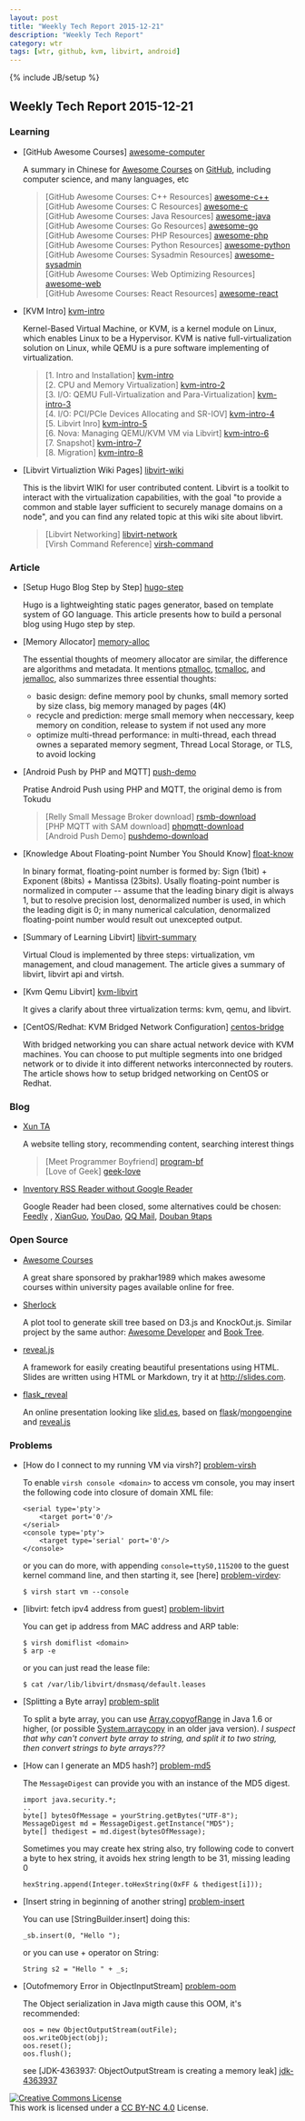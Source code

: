 ```yaml
---
layout: post
title: "Weekly Tech Report 2015-12-21"
description: "Weekly Tech Report"
category: wtr
tags: [wtr, github, kvm, libvirt, android]
---
```

{% include JB/setup %}

## Weekly Tech Report 2015-12-21

### Learning

+   [GitHub Awesome Courses] [awesome-computer]

    A summary in Chinese for [Awesome Courses] on [GitHub], including computer
    science, and many languages, etc

    > [GitHub Awesome Courses: C++ Resources] [awesome-c++]  
    > [GitHub Awesome Courses: C Resources] [awesome-c]  
    > [GitHub Awesome Courses: Java Resources] [awesome-java]  
    > [GitHub Awesome Courses: Go Resources] [awesome-go]  
    > [GitHub Awesome Courses: PHP Resources] [awesome-php]  
    > [GitHub Awesome Courses: Python Resources] [awesome-python]  
    > [GitHub Awesome Courses: Sysadmin Resources] [awesome-sysadmin]  
    > [GitHub Awesome Courses: Web Optimizing Resources] [awesome-web]  
    > [GitHub Awesome Courses: React Resources] [awesome-react]

[github]: https://github.com
[awesome courses]: https://github.com/prakhar1989/awesome-courses
[awesome-computer]: http://top.jobbole.com/18025/
[awesome-c++]: http://top.jobbole.com/14380/
[awesome-c]: http://top.jobbole.com/17557/
[awesome-java]: http://top.jobbole.com/15689/
[awesome-go]: http://top.jobbole.com/3600/
[awesome-php]: http://top.jobbole.com/3260/
[awesome-python]: http://top.jobbole.com/4866/
[awesome-sysadmin]: http://top.jobbole.com/2942/
[awesome-web]: http://top.jobbole.com/15613/
[awesome-react]: http://top.jobbole.com/15576/

+   [KVM Intro] [kvm-intro]

    Kernel-Based Virtual Machine, or KVM, is a kernel module on Linux, which
    enables Linux to be a Hypervisor. KVM is native full-virtualization solution
    on Linux, while QEMU is a pure software implementing of virtualization.
    
    > [1. Intro and Installation] [kvm-intro]  
    > [2. CPU and Memory Virtualization] [kvm-intro-2]  
    > [3. I/O: QEMU Full-Virtualization and Para-Virtualization] [kvm-intro-3]  
    > [4. I/O: PCI/PCIe Devices Allocating and SR-IOV] [kvm-intro-4]  
    > [5. Libvirt Inro] [kvm-intro-5]  
    > [6. Nova: Managing QEMU/KVM VM via Libvirt] [kvm-intro-6]  
    > [7. Snapshot] [kvm-intro-7]  
    > [8. Migration] [kvm-intro-8]

[kvm-intro]: http://www.cnblogs.com/sammyliu/p/4543110.html
[kvm-intro-2]: http://www.cnblogs.com/sammyliu/p/4543597.html
[kvm-intro-3]: http://www.cnblogs.com/sammyliu/p/4543657.html
[kvm-intro-4]: http://www.cnblogs.com/sammyliu/p/4548194.html
[kvm-intro-5]: http://www.cnblogs.com/sammyliu/p/4558638.html
[kvm-intro-6]: http://www.cnblogs.com/sammyliu/p/4568188.html
[kvm-intro-7]: http://www.cnblogs.com/sammyliu/p/4468757.html
[kvm-intro-8]: http://www.cnblogs.com/sammyliu/p/4572287.html%20

+   [Libvirt Virtualiztion Wiki Pages] [libvirt-wiki]

    This is the libvirt WIKI for user contributed content. Libvirt is a toolkit
    to interact with the virtualization capabilities, with the goal "to provide
    a common and stable layer sufficient to securely manage domains on a node",
    and you can find any related topic at this wiki site about libvirt.

    > [Libvirt Networking] [libvirt-network]  
    > [Virsh Command Reference] [virsh-command]

[libvirt-wiki]: http://wiki.libvirt.org/page/Main_Page
[libvirt-network]: http://wiki.libvirt.org/page/Networking
[virsh-command]: http://libvirt.org/sources/virshcmdref/html-single/

### Article

+   [Setup Hugo Blog Step by Step] [hugo-step]

    Hugo is a lightweighting static pages generator, based on template system of
    GO language. This article presents how to build a personal blog using Hugo
    step by step.

[hugo-step]: https://www.goodmemory.cc/%E4%B8%80%E6%AD%A5%E4%B8%80%E6%AD%A5%E6%95%99%E4%BD%A0%E7%94%A8hugo%E6%90%AD%E5%BB%BA%E5%8D%9A%E5%AE%A2/

+   [Memory Allocator] [memory-alloc]

    The essential thoughts of meomery allocator are similar, the difference are
    algorithms and metadata. It mentions [ptmalloc], [tcmalloc], and [jemalloc],
    also summarizes three essential thoughts:

    + basic design: define memory pool by chunks, small memory sorted by size 
      class, big memory managed by pages (4K)
    + recycle and prediction: merge small memory when neccessary, keep memory on
      condition, release to system if not used any more
    + optimize multi-thread performance: in multi-thread, each thread ownes a
      separated memory segment, Thread Local Storage, or TLS, to avoid locking

[memory-alloc]: http://blog.csdn.net/horkychen/article/details/35735103
[ptmalloc]: http://download.csdn.net/download/csuideal/4829502
[tcmalloc]: http://jamesgolick.com/2013/5/19/how-tcmalloc-works.html
[jemalloc]: http://wangkaisino.blog.163.com/blog/static/1870444202011431112323846/

+   [Android Push by PHP and MQTT] [push-demo]

    Pratise Android Push using PHP and MQTT, the original demo is from Tokudu

    > [Relly Small Message Broker download] [rsmb-download]  
    > [PHP MQTT with SAM download] [phpmqtt-download]  
    > [Android Push Demo] [pushdemo-download]

[push-demo]: http://blog.csdn.net/wuzehai02/article/details/8150159
[rsmb-download]: http://download.csdn.net/detail/wuzehai02/4735055
[phpmqtt-download]: http://download.csdn.net/detail/wuzehai02/4735078
[pushdemo-download]: http://download.csdn.net/detail/wuzehai02/4735172

+   [Knowledge About Floating-point Number You Should Know] [float-know]

    In binary format, floating-point number is formed by: Sign (1bit) + Exponent
    (8bits) + Mantissa (23bits). Usally floating-point number is normalized in
    computer -- assume that the leading binary digit is always 1, but to resolve
    precision lost, denormalized number is used, in which the leading digit is
    0; in many numerical calculation, denormalized floating-point number would
    result out unexcepted output.

[float-know]: http://blog.jobbole.com/86371/

+   [Summary of Learning Libvirt] [libvirt-summary]

    Virtual Cloud is implemented by three steps: virtualization, vm management,
    and cloud management. The article gives a summary of libvirt, libvirt api
    and virtsh.

[libvirt-summary]: http://blog.csdn.net/gaoxingnengjisuan/article/details/9674315

+   [Kvm Qemu Libvirt] [kvm-libvirt]

    It gives a clarify about three virtualization terms: kvm, qemu, and libvirt.

[kvm-libvirt]: http://kiwik.github.io/openstack/2014/05/04/KVM-QEMU-libvirt/

+   [CentOS/Redhat: KVM Bridged Network Configuration] [centos-bridge]

    With bridged networking you can share actual network device with KVM machines.
    You can choose to put multiple segments into one bridged network or to divide
    it into different networks interconnected by routers. The article shows how
    to setup bridged networking on CentOS or Redhat.

[centos-bridge]: http://www.cyberciti.biz/faq/rhel-linux-kvm-virtualization-bridged-networking-with-libvirt/

### Blog

+   [Xun TA](http://www.xuntayizhan.com/)

    A website telling story, recommending content, searching interest things

    > [Meet Programmer Boyfriend] [program-bf]  
    > [Love of Geek] [geek-love]

[program-bf]: http://www.xuntayizhan.com/blog/yu-jian-cheng-xu-yuan-nan-you/
[geek-love]: http://www.xuntayizhan.com/blog/ji-ke-ai-qing-zhi-yi-ai-ta-hai-shi-ai-wo/

+   [Inventory RSS Reader without Google Reader](http://www.williamlong.info/archives/3408.html)

    Google Reader had been closed, some alternatives could be chosen: [Feedly]
    , [XianGuo], [YouDao], [QQ Mail], [Douban 9taps]

[feedly]: http://www.feedly.com/
[xianguo]: http://xianguo.com/reader/
[youdao]: http://reader.youdao.com/
[qq mail]: https://mail.qq.com/
[douban 9taps]: http://9.douban.com/reader/

### Open Source

+   [Awesome Courses](https://github.com/prakhar1989/awesome-courses)

    A great share sponsored by prakhar1989 which makes awesome courses within
    university pages available online for free.

+   [Sherlock](https://github.com/phodal/sherlock)

    A plot tool to generate skill tree based on D3.js and KnockOut.js. Similar
    project by the same author: [Awesome Developer] and [Book Tree].

[awesome developer]: https://github.com/phodal/developer
[book tree]: https://github.com/phodal/booktree

+   [reveal.js](https://github.com/hakimel/reveal.js)

    A framework for easily creating beautiful presentations using HTML. Slides
    are written using HTML or Markdown, try it at <http://slides.com>.

+   [flask_reveal](https://github.com/dongweiming/flask_reveal)

    An online presentation looking like [slid.es](http://slid.es), based on
    [flask]/[mongoengine] and [reveal.js]

[flask]: https://github.com/mitsuhiko/flask
[mongoengine]: https://github.com/MongoEngine/mongoengine
[reveal.js]: https://github.com/hakimel/reveal.js

### Problems

+   [How do I connect to my running VM via virsh?] [problem-virsh]

    To enable `virsh console <domain>` to access vm console, you may insert the
    following code into <devices> closure of domain XML file:

        <serial type='pty'>
            <target port='0'/>
        </serial>
        <console type='pty'>
            <target type='serial' port='0'/>
        </console>

    or you can do more, with appending `console=ttyS0,115200` to the guest kernel
    command line, and then starting it, see [here] [problem-virdev]:

        $ virsh start vm --console

[problem-virsh]: http://askubuntu.com/questions/156564/how-do-i-connect-to-my-running-vm-via-virsh
[problem-virdev]: http://wiki.libvirt.org/page/Error_%22internal_error_cannot_find_character_device%22_when_trying_to_connect_a_domain's_console

+   [libvirt: fetch ipv4 address from guest] [problem-libvirt]

    You can get ip address from MAC address and ARP table:

        $ virsh domiflist <domain>
        $ arp -e

    or you can just read the lease file:

        $ cat /var/lib/libvirt/dnsmasq/default.leases

[problem-libvirt]: http://stackoverflow.com/questions/19057915/libvirt-fetch-ipv4-address-from-guest

+   [Splitting a Byte array] [problem-split]

    To split a byte array, you can use [Array.copyofRange] in Java 1.6 or higher,
    (or possible [System.arraycopy] in an older java version).
    *I suspect that why can't convert byte array to string, and split it to two
    string, then convert strings to byte arrays???*

[problem-split]: http://stackoverflow.com/questions/2253912/splitting-a-byte-array
[array.copyofrange]: http://java.sun.com/javase/6/docs/api/java/util/Arrays.html#copyOfRange%28byte%5b%5d,%20int,%20int%29
[system.arraycopy]: http://java.sun.com/j2se/1.5.0/docs/api/java/lang/System.html#arraycopy%28java.lang.Object,%20int,%20java.lang.Object,%20int,%20int%29

+   [How can I generate an MD5 hash?] [problem-md5]

    The `MessageDigest` can provide you with an instance of the MD5 digest.

        import java.security.*;
        ..
        byte[] bytesOfMessage = yourString.getBytes("UTF-8");
        MessageDigest md = MessageDigest.getInstance("MD5");
        byte[] thedigest = md.digest(bytesOfMessage);

    Sometimes you may create hex string also, try following code to convert a
    byte to hex string, it avoids hex string length to be 31, missing leading 0

        hexString.append(Integer.toHexString(0xFF & thedigest[i]));

[problem-md5]: http://stackoverflow.com/questions/415953/how-can-i-generate-an-md5-hash

+   [Insert string in beginning of another string] [problem-insert]

    You can use [StringBuilder.insert] doing this:

        _sb.insert(0, "Hello ");

    or you can use + operator on String:

        String s2 = "Hello " + _s;

[problem-insert]: http://stackoverflow.com/questions/1475807/insert-string-in-beginning-of-another-string

+   [Outofmemory Error in ObjectInputStream] [problem-oom]

    The Object serialization in Java migth cause this OOM, it's recommended:

        oos = new ObjectOutputStream(outFile);
        oos.writeObject(obj);
        oos.reset();
        oos.flush();

    see [JDK-4363937: ObjectOutputStream is creating a memory leak] [jdk-4363937]

[problem-oom]: http://www.coderanch.com/t/504342/java-io/java/Outofmemory-Error-ObjectInputStream
[jdk-4363937]: http://bugs.java.com/bugdatabase/view_bug.do?bug_id=4363937


[![Creative Commons License][CC png]][CC BY-NC 4.0]<br/>
This work is licensed under a [CC BY-NC 4.0][] License.

[cc png]: https://i.creativecommons.org/l/by-nc/4.0/88x31.png
[cc by-nc 4.0]: http://creativecommons.org/licenses/by-nc/4.0/
